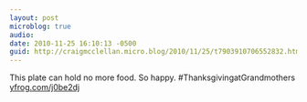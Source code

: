 ```yaml
---
layout: post
microblog: true
audio: 
date: 2010-11-25 16:10:13 -0500
guid: http://craigmcclellan.micro.blog/2010/11/25/t7903910706552832.html
---
```

This plate can hold no more food. So happy. #ThanksgivingatGrandmothers [yfrog.com/j0be2dj](http://yfrog.com/j0be2dj)
